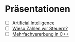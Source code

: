 # Präsentationen
- [ ] [Artificial Intelligence](./English/AI/en_artificial_intelligence.md)
- [ ] [Wieso Zahlen wir Steuern?]('./WiSo/zielsetzung-der-steuern.md)
- [ ] [Mehrfachvererbung in C++](./ProgrammierenPraxis/mehrfachvererbung/mehrfachvererbung.md)